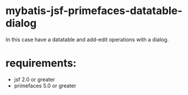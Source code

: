 # mybatis-jsf-primefaces-datatable-dialog

In this case have a datatable and add-edit operations with a dialog.

# requirements:
- jsf 2.0 or greater
- primefaces 5.0 or greater

